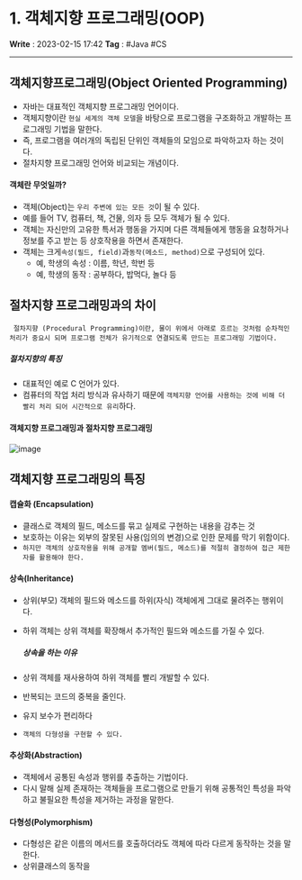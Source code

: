 # 1. 객체지향 프로그래밍(OOP)
**Write** : 2023-02-15 17:42
**Tag** : #Java #CS 
***
## 객체지향프로그래밍(Object Oriented Programming)
- 자바는 대표적인 객체지향 프로그래밍 언어이다.
- 객체지향이란 `현실 세계의 객체 모델`을 바탕으로 프로그램을 구조화하고 개발하는 프로그래밍 기법을 말한다.
- 즉, 프로그램을 여러개의 독립된 단위인 객체들의 모임으로 파악하고자 하는 것이다.
- 절차지향 프로그래밍 언어와 비교되는 개념이다.

#### 객체란 무엇일까?
- 객체(Object)는 `우리 주변에 있는 모든 것`이 될 수 있다.
- 예를 들어 TV, 컴퓨터, 책, 건물, 의자 등 모두 객체가 될 수 있다.
- 객체는 자신만의 고유한 특서과 행동을 가지며 다른 객체들에게 행동을 요청하거나 정보를 주고 받는 등 상호작용을 하면서 존재한다.
- 객체는 크게`속성(필드, field)`과`동작(메소드, method)`으로 구성되어 있다.
	- 예, 학생의 속성 : 이름, 학년, 학번 등
	- 예, 학생의 동작 : 공부하다, 밥먹다, 놀다 등

## 절차지향 프로그래밍과의 차이
``` ad-quote
 절차지향 (Procedural Programming)이란, 물이 위에서 아래로 흐르는 것처럼 순차적인 처리가 중요시 되며 프로그램 전체가 유기적으로 연결되도록 만드는 프로그래밍 기법이다.
```

##### 절차지향의 특징
- 대표적인 예로 C 언어가 있다.
- 컴퓨터의 작업 처리 방식과 유사하기 때문에 `객체지향 언어를 사용하는 것에 비해 더 빨리 처리 되어 시간적으로 유리`하다.

#### 객체지향 프로그래밍과 절차지향 프로그래밍
![image](https://user-images.githubusercontent.com/56426044/218986045-69674ca4-94b5-4a17-a8d3-bcfbc065ce48.png)

## 객체지향 프로그래밍의 특징
#### 캡슐화 (Encapsulation)
- 클래스로 객체의 필드, 메소드를 묶고 실제로 구현하는 내용을 감추는 것
- 보호하는 이유는 외부의 잘못된 사용(임의의 변경)으로 인한 문제를 막기 위함이다.
- `하지만 객체의 상호작용을 위해 공개할 멤버(필드, 메소드)를 적절히 결정하여 접근 제한자를 활용해야 한다.`

#### 상속(Inheritance)
- 상위(부모) 객체의 필드와 메소드를 하위(자식) 객체에게 그대로 물려주는 행위이다.
- 하위 객체는 상위 객체를 확장해서 추가적인 필드와 메소드를 가질 수 있다.

	##### 상속을 하는 이유
- 상위 객체를 재사용하여 하위 객체를 빨리 개발할 수 있다.
- 반복되는 코드의 중복을 줄인다.
- 유지 보수가 편리하다
- `객체의 다형성을 구현할 수 있다.`

#### 추상화(Abstraction)
- 객체에서 공통된 속성과 행위를 추출하는 기법이다.
- 다시 말해 실제 존재하는 객체들을 프로그램으로 만들기 위해 공통적인 특성을 파악하고 불필요한 특성을 제거하는 과정을 말한다.

#### 다형성(Polymorphism)
- 다형성은 같은 이름의 메서드를 호출하더라도 객체에 따라 다르게 동작하는 것을 말한다.
- 상위클래스의 동작을 